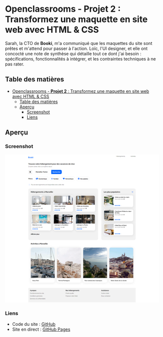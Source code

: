 # Openclassrooms - **Projet 2** : Transformez une maquette en site web avec HTML & CSS

Sarah, la CTO de **Booki**, m'a communiqué que les maquettes du site sont prêtes et m'attend pour passer à l'action. Loïc, l'UI designer, et elle ont concocté une note de synthèse qui détaille tout ce dont j'ai besoin : spécifications, fonctionnalités à intégrer, et les contraintes techniques à ne pas rater.

## Table des matières

- [Openclassrooms - **Projet 2** : Transformez une maquette en site web avec HTML \& CSS](#openclassrooms---projet-2--transformez-une-maquette-en-site-web-avec-html--css)
  - [Table des matières](#table-des-matières)
  - [Aperçu](#aperçu)
    - [Screenshot](#screenshot)
    - [Liens](#liens)

## Aperçu

### Screenshot

![](./images/screenshot.png)

### Liens

-   Code du site : [GitHub](https://github.com/stephanievanoverberghe/booki)
-   Site en direct : [GitHub Pages](https://stephanievanoverberghe.github.io/booki/)
